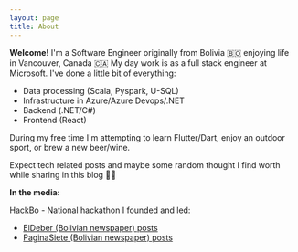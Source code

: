 ```yaml
---
layout: page
title: About
---
```

**Welcome!** I'm a Software Engineer originally from Bolivia 🇧🇴 enjoying life in Vancouver, Canada 🇨🇦 
My day work is as a full stack engineer at Microsoft. I've done a little bit of everything:
- Data processing (Scala, Pyspark, U-SQL)
- Infrastructure in Azure/Azure Devops/.NET
- Backend (.NET/C#)
- Frontend (React)

During my free time I'm attempting to learn Flutter/Dart, enjoy an outdoor sport, or brew a new beer/wine.

Expect tech related posts and maybe some random thought I find worth while sharing in this blog 🤙🏼


**In the media:**

HackBo - National hackathon I founded and led:
- [ElDeber (Bolivian newspaper) posts](https://eldeber.com.bo/tag/gustavo%20ferrufino)
- [PaginaSiete (Bolivian newspaper) posts](https://www.paginasiete.bo/noticias/buscar/?buscar=Gustavo+Ferrufino)
